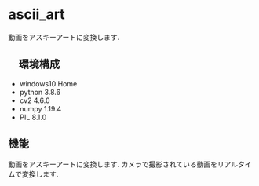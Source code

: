 # ascii_art

動画をアスキーアートに変換します.

## 　環境構成

- windows10 Home
- python 3.8.6
- cv2 4.6.0
- numpy 1.19.4
- PIL 8.1.0

## 機能

動画をアスキーアートに変換します. カメラで撮影されている動画をリアルタイムで変換します.
